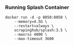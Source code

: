 ### Running Splash Container

```
docker run -d -p 8050:8050 \
    --memory=4.5G \
    --restart=always \
    scrapinghub/splash:3.5 \
    --maxrss 4000 \
    --max-timeout 3600
```

